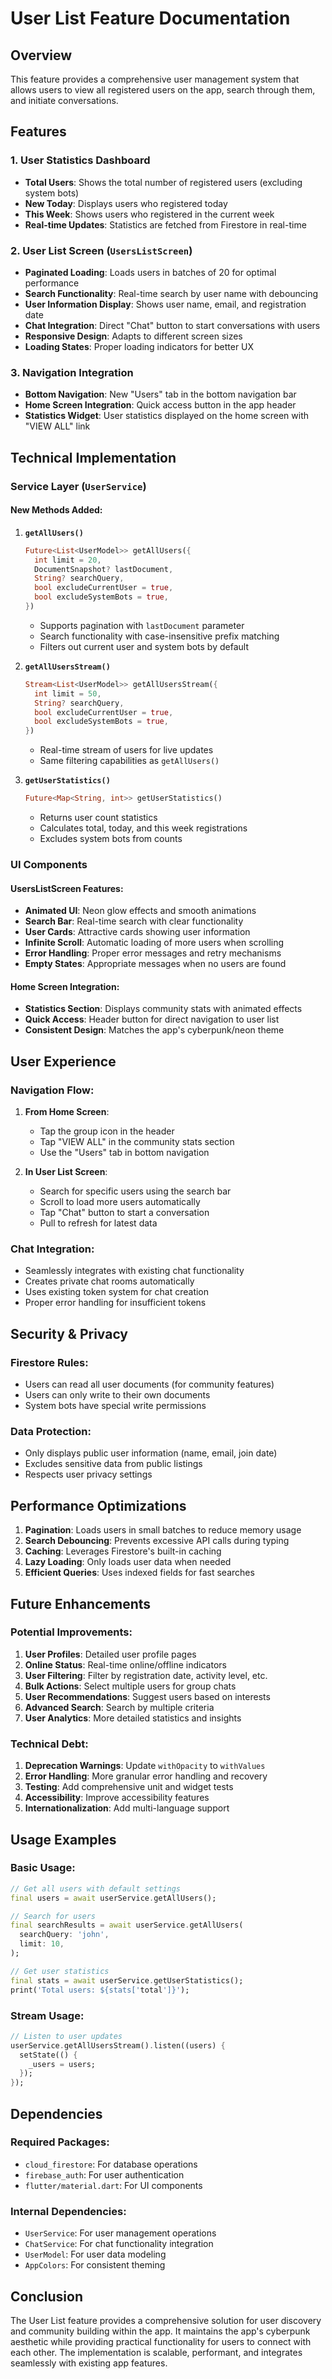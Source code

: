 # User List Feature Documentation

## Overview
This feature provides a comprehensive user management system that allows users to view all registered users on the app, search through them, and initiate conversations.

## Features

### 1. User Statistics Dashboard
- **Total Users**: Shows the total number of registered users (excluding system bots)
- **New Today**: Displays users who registered today
- **This Week**: Shows users who registered in the current week
- **Real-time Updates**: Statistics are fetched from Firestore in real-time

### 2. User List Screen (`UsersListScreen`)
- **Paginated Loading**: Loads users in batches of 20 for optimal performance
- **Search Functionality**: Real-time search by user name with debouncing
- **User Information Display**: Shows user name, email, and registration date
- **Chat Integration**: Direct "Chat" button to start conversations with users
- **Responsive Design**: Adapts to different screen sizes
- **Loading States**: Proper loading indicators for better UX

### 3. Navigation Integration
- **Bottom Navigation**: New "Users" tab in the bottom navigation bar
- **Home Screen Integration**: Quick access button in the app header
- **Statistics Widget**: User statistics displayed on the home screen with "VIEW ALL" link

## Technical Implementation

### Service Layer (`UserService`)

#### New Methods Added:

1. **`getAllUsers()`**
   ```dart
   Future<List<UserModel>> getAllUsers({
     int limit = 20,
     DocumentSnapshot? lastDocument,
     String? searchQuery,
     bool excludeCurrentUser = true,
     bool excludeSystemBots = true,
   })
   ```
   - Supports pagination with `lastDocument` parameter
   - Search functionality with case-insensitive prefix matching
   - Filters out current user and system bots by default

2. **`getAllUsersStream()`**
   ```dart
   Stream<List<UserModel>> getAllUsersStream({
     int limit = 50,
     String? searchQuery,
     bool excludeCurrentUser = true,
     bool excludeSystemBots = true,
   })
   ```
   - Real-time stream of users for live updates
   - Same filtering capabilities as `getAllUsers()`

3. **`getUserStatistics()`**
   ```dart
   Future<Map<String, int>> getUserStatistics()
   ```
   - Returns user count statistics
   - Calculates total, today, and this week registrations
   - Excludes system bots from counts

### UI Components

#### UsersListScreen Features:
- **Animated UI**: Neon glow effects and smooth animations
- **Search Bar**: Real-time search with clear functionality
- **User Cards**: Attractive cards showing user information
- **Infinite Scroll**: Automatic loading of more users when scrolling
- **Error Handling**: Proper error messages and retry mechanisms
- **Empty States**: Appropriate messages when no users are found

#### Home Screen Integration:
- **Statistics Section**: Displays community stats with animated effects
- **Quick Access**: Header button for direct navigation to user list
- **Consistent Design**: Matches the app's cyberpunk/neon theme

## User Experience

### Navigation Flow:
1. **From Home Screen**: 
   - Tap the group icon in the header
   - Tap "VIEW ALL" in the community stats section
   - Use the "Users" tab in bottom navigation

2. **In User List Screen**:
   - Search for specific users using the search bar
   - Scroll to load more users automatically
   - Tap "Chat" button to start a conversation
   - Pull to refresh for latest data

### Chat Integration:
- Seamlessly integrates with existing chat functionality
- Creates private chat rooms automatically
- Uses existing token system for chat creation
- Proper error handling for insufficient tokens

## Security & Privacy

### Firestore Rules:
- Users can read all user documents (for community features)
- Users can only write to their own documents
- System bots have special write permissions

### Data Protection:
- Only displays public user information (name, email, join date)
- Excludes sensitive data from public listings
- Respects user privacy settings

## Performance Optimizations

1. **Pagination**: Loads users in small batches to reduce memory usage
2. **Search Debouncing**: Prevents excessive API calls during typing
3. **Caching**: Leverages Firestore's built-in caching
4. **Lazy Loading**: Only loads user data when needed
5. **Efficient Queries**: Uses indexed fields for fast searches

## Future Enhancements

### Potential Improvements:
1. **User Profiles**: Detailed user profile pages
2. **Online Status**: Real-time online/offline indicators
3. **User Filtering**: Filter by registration date, activity level, etc.
4. **Bulk Actions**: Select multiple users for group chats
5. **User Recommendations**: Suggest users based on interests
6. **Advanced Search**: Search by multiple criteria
7. **User Analytics**: More detailed statistics and insights

### Technical Debt:
1. **Deprecation Warnings**: Update `withOpacity` to `withValues`
2. **Error Handling**: More granular error handling and recovery
3. **Testing**: Add comprehensive unit and widget tests
4. **Accessibility**: Improve accessibility features
5. **Internationalization**: Add multi-language support

## Usage Examples

### Basic Usage:
```dart
// Get all users with default settings
final users = await userService.getAllUsers();

// Search for users
final searchResults = await userService.getAllUsers(
  searchQuery: 'john',
  limit: 10,
);

// Get user statistics
final stats = await userService.getUserStatistics();
print('Total users: ${stats['total']}');
```

### Stream Usage:
```dart
// Listen to user updates
userService.getAllUsersStream().listen((users) {
  setState(() {
    _users = users;
  });
});
```

## Dependencies

### Required Packages:
- `cloud_firestore`: For database operations
- `firebase_auth`: For user authentication
- `flutter/material.dart`: For UI components

### Internal Dependencies:
- `UserService`: For user management operations
- `ChatService`: For chat functionality integration
- `UserModel`: For user data modeling
- `AppColors`: For consistent theming

## Conclusion

The User List feature provides a comprehensive solution for user discovery and community building within the app. It maintains the app's cyberpunk aesthetic while providing practical functionality for users to connect with each other. The implementation is scalable, performant, and integrates seamlessly with existing app features. 